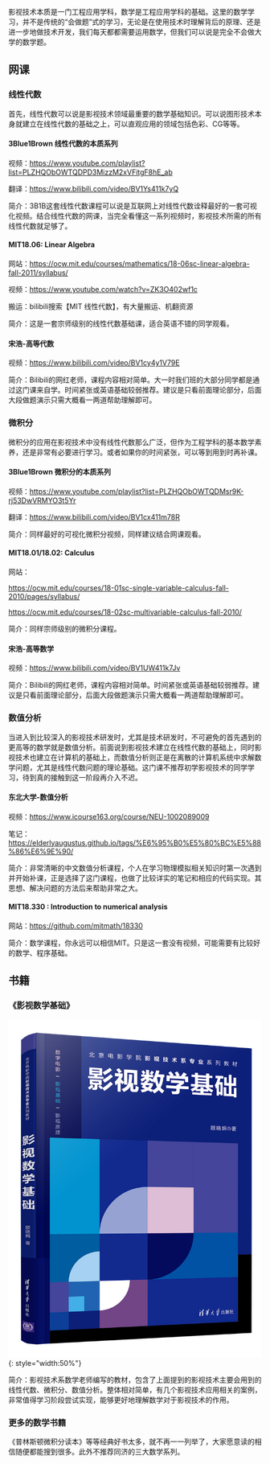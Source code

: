 影视技术本质是一门工程应用学科，数学是工程应用学科的基础。这里的数学学习，并不是传统的“会做题”式的学习，无论是在使用技术时理解背后的原理、还是进一步地做技术开发，我们每天都都需要运用数学，但我们可以说是完全不会做大学的数学题。



## 网课

### 线性代数

首先，线性代数可以说是影视技术领域最重要的数学基础知识。可以说图形技术本身就建立在线性代数的基础之上，可以直观应用的领域包括色彩、CG等等。



#### 3Blue1Brown 线性代数的本质系列

视频：https://www.youtube.com/playlist?list=PLZHQObOWTQDPD3MizzM2xVFitgF8hE_ab

翻译：https://www.bilibili.com/video/BV1Ys411k7yQ

简介：3B1B这套线性代数课程可以说是互联网上对线性代数诠释最好的一套可视化视频。结合线性代数的网课，当完全看懂这一系列视频时，影视技术所需的所有线性代数就足够了。



#### MIT18.06: Linear Algebra

网站：https://ocw.mit.edu/courses/mathematics/18-06sc-linear-algebra-fall-2011/syllabus/

视频：https://www.youtube.com/watch?v=ZK3O402wf1c

搬运：bilibili搜索【MIT 线性代数】，有大量搬运、机翻资源

简介：这是一套宗师级别的线性代数基础课，适合英语不错的同学观看。



#### 宋浩-高等代数

视频：https://www.bilibili.com/video/BV1cy4y1V79E

简介：Bilibili的网红老师，课程内容相对简单。大一时我们班的大部分同学都是通过这门课来自学。时间紧张或英语基础较弱推荐。建议是只看前面理论部分，后面大段做题演示只需大概看一两道帮助理解即可。



### 微积分

微积分的应用在影视技术中没有线性代数那么广泛，但作为工程学科的基本数学素养，还是非常有必要进行学习。或者如果你的时间紧张，可以等到用到时再补课。



#### 3Blue1Brown 微积分的本质系列

视频：https://www.youtube.com/playlist?list=PLZHQObOWTQDMsr9K-rj53DwVRMYO3t5Yr

翻译：https://www.bilibili.com/video/BV1cx411m78R

简介：同样最好的可视化微积分视频，同样建议结合网课观看。



#### MIT18.01/18.02: Calculus

网站：

https://ocw.mit.edu/courses/18-01sc-single-variable-calculus-fall-2010/pages/syllabus/

https://ocw.mit.edu/courses/18-02sc-multivariable-calculus-fall-2010/

简介：同样宗师级别的微积分课程。



#### 宋浩-高等数学

视频：https://www.bilibili.com/video/BV1UW411k7Jv

简介：Bilibili的网红老师，课程内容相对简单。时间紧张或英语基础较弱推荐。建议是只看前面理论部分，后面大段做题演示只需大概看一两道帮助理解即可。



### 数值分析

当进入到比较深入的影视技术研发时，尤其是技术研发时，不可避免的首先遇到的更高等的数学就是数值分析。前面说到影视技术建立在线性代数的基础上，同时影视技术也建立在计算机的基础上，而数值分析则正是在离散的计算机系统中求解数学问题，尤其是线性代数问题的理论基础。这门课不推荐初学影视技术的同学学习，待到真的接触到这一阶段再介入不迟。



#### 东北大学-数值分析

视频：https://www.icourse163.org/course/NEU-1002089009

笔记：https://elderlyaugustus.github.io/tags/%E6%95%B0%E5%80%BC%E5%88%86%E6%9E%90/

简介：非常清晰的中文数值分析课程，个人在学习物理模拟相关知识时第一次遇到并开始补课，正是选择了这门课程，也做了比较详实的笔记和相应的代码实现。其思想、解决问题的方法后来帮助非常之大。



#### MIT18.330 : Introduction to numerical analysis

网站：https://github.com/mitmath/18330

简介：数学课程，你永远可以相信MIT。只是这一套没有视频，可能需要有比较好的数学、程序基础。



## 书籍

### 《影视数学基础》

![影视数学基础](./images/影视数学基础.jpg){: style="width:50%"}

简介：影视技术系数学老师编写的教材，包含了上面提到的影视技术主要会用到的线性代数、微积分、数值分析。整体相对简单，有几个影视技术应用相关的案例，非常值得学习阶段尝试实现，能够更好地理解数学对于影视技术的作用。



### 更多的数学书籍

《普林斯顿微积分读本》等等经典好书太多，就不再一一列举了，大家愿意读的相信随便都能搜到很多。此外不推荐同济的三大数学系列。
